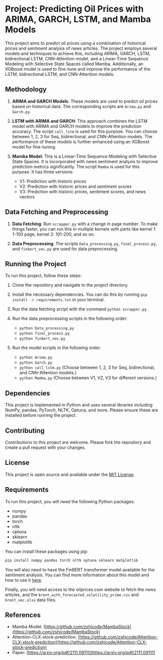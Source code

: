 # Project: Predicting Oil Prices with ARIMA, GARCH, LSTM, and Mamba Models

This project aims to predict oil prices using a combination of historical prices and sentiment analysis of news articles. The project employs several models and techniques to achieve this, including ARIMA, GARCH, LSTM, bidirectional LSTM, CNN-Attention model, and a Linear-Time Sequence Modeling with Selective State Spaces called Mamba. Additionally, an XGBoost model is used to fine-tune and improve the performance of the LSTM, bidirectional LSTM, and CNN-Attention models.

## Methodology

1. **ARIMA and GARCH Models**: These models are used to predict oil prices based on historical data. The corresponding scripts are `Arima.py` and `Garch.py`.

2. **LSTM with ARIMA and GARCH**: This approach combines the LSTM model with ARIMA and GARCH models to improve the prediction accuracy. The script `call_lstm` is used for this purpose. You can choose between 1, 2, 3 for Seq, bidirectional, and CNN-Attention models. The performance of these models is further enhanced using an XGBoost model for fine-tuning.

3. **Mamba Model**: This is a Linear-Time Sequence Modeling with Selective State Spaces. It is incorporated with news sentiment analysis to improve prediction metrics significantly. The script `Mamba` is used for this purpose. It has three versions:
   - V1: Prediction with historic prices
   - V2: Prediction with historic prices and sentiment scores
   - V3: Prediction with historic prices, sentiment scores, and news vectors

## Data Fetching and Preprocessing

1. **Data Fetching**: Run `scrapper.py` with a change in page number. To make things faster, you can run this in multiple kernels with parts like kernel 1: 1-100 page, kernel 2: 101-200, and so on.

2. **Data Preprocessing**: The scripts `Data_processing.py`, `final_process.py`, and `finbert_vec.py` are used for data preprocessing.

## Running the Project

To run this project, follow these steps:

1. Clone the repository and navigate to the project directory.

2. Install the necessary dependencies. You can do this by running `pip install -r requirements.txt` in your terminal.

3. Run the data fetching script with the command `python scrapper.py`.

4. Run the data preprocessing scripts in the following order:
   - `python Data_processing.py`
   - `python final_process.py`
   - `python finbert_vec.py`

5. Run the model scripts in the following order:
   - `python Arima.py`
   - `python Garch.py`
   - `python call_lstm.py` (Choose between 1, 2, 3 for Seq, bidirectional, and CNN-Attention models.)
   - `python Mamba.py` (Choose between V1, V2, V3 for different versions.)

## Dependencies

This project is implemented in Python and uses several libraries including NumPy, pandas, PyTorch, NLTK, Optuna, and more. Please ensure these are installed before running the project.

## Contributing

Contributions to this project are welcome. Please fork the repository and create a pull request with your changes.

## License

This project is open source and available under the [MIT License](LICENSE).

## Requirements

To run this project, you will need the following Python packages:

- numpy
- pandas
- torch
- nltk
- optuna
- sklearn
- matplotlib

You can install these packages using pip:

```bash
pip install numpy pandas torch nltk optuna sklearn matplotlib
```

You will also need to have the FinBERT transformer model available for the sentiment analysis. You can find more information about this model and how to use it [here](https://github.com/ProsusAI/finBERT).

Finally, you will need access to the oilprices.com website to fetch the news articles, and the `brent_with_forecasted_volatility_prime.csv` and `brent_vec.xlsx` data files.

## References

- Mamba Model: [https://github.com/zshicode/MambaStock](https://github.com/zshicode/MambaStock)
- Attention-CLX-stock-prediction: [https://github.com/zshicode/Attention-CLX-stock-prediction](https://github.com/zshicode/Attention-CLX-stock-prediction)
- Paper: [https://arxiv.org/pdf/2111.09111](https://arxiv.org/pdf/2111.09111)